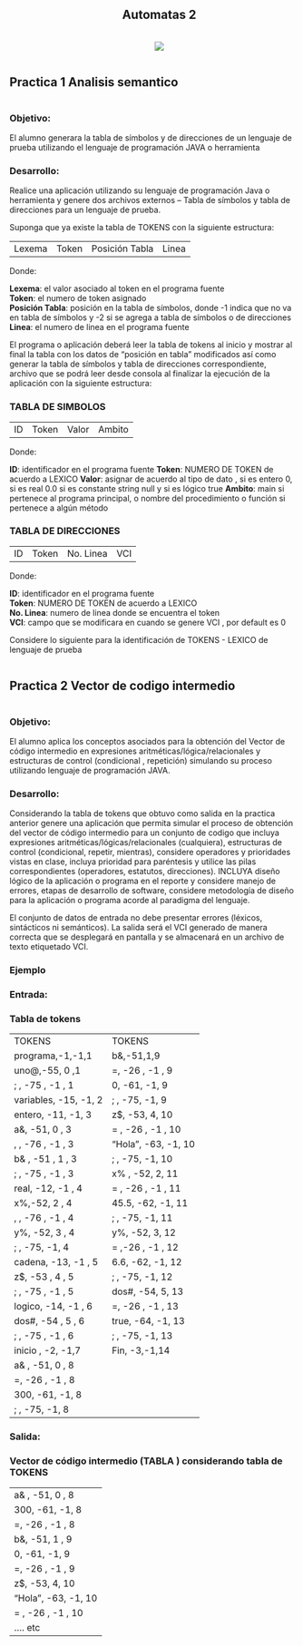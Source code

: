 <!--Titulo principal-->
<!--h1 Sin borde inferior-->
<div id="user-content-toc">
  <ul align="center" >
    <summary>
      <!--Titulo-->
      <h2 style="display: inline-bloc">Automatas 2</h2>
      <br>
      <!--Divizor horizontal (gradiant)-->
      <img src="https://user-images.githubusercontent.com/73097560/115834477-dbab4500-a447-11eb-908a-139a6edaec5c.gif">
    </summary>
  </ul>
</div>

<!--Titulo de Practicas-->
<div>
  <h2 style="display: inline-block">Practica 1 Analisis semantico</h2>
  <div>
    <!--Objetivo-->
    <h3>Objetivo:</h3>
    <p>
      El alumno generara la tabla de símbolos y de direcciones de un lenguaje de prueba utilizando el lenguaje de programación JAVA o herramienta
    </p>
    <!--Desarrollo-->
    <h3>Desarrollo:</h3>
    <p>
      Realice una aplicación utilizando su lenguaje de programación Java o herramienta y genere dos archivos externos – Tabla de símbolos y tabla de direcciones para un   lenguaje de prueba.
    </p>
    <p>
      Suponga que ya existe la tabla de TOKENS con la siguiente estructura:
    </p>
    <div>
    <table>
      <td>Lexema</td>
      <td>Token</td>
      <td>Posición Tabla</td>
      <td>Linea</td>
    </table>
    </div>
    <p>
      Donde:
    </p>
    <p>
      <b>Lexema</b>: el valor asociado al token en el programa fuente<br>
      <b>Token</b>: el numero de token asignado<br>
      <b>Posición Tabla</b>: posición en la tabla de símbolos, donde -1 indica que no va en tabla de símbolos y -2 si se agrega a tabla de símbolos o de direcciones<br>
      <b>Linea</b>: el numero de linea en el programa fuente<br>
    </p>
    <p>
      El programa o aplicación deberá leer la tabla de tokens al inicio y mostrar al final la tabla con los datos de “posición en tabla” modificados así como generar la tabla de símbolos y tabla de direcciones correspondiente, archivo que se podrá leer desde consola al finalizar la ejecución de la aplicación con la siguiente estructura:
    </p>
    <h3>TABLA DE SIMBOLOS</h3>
    <div>
      <table>
        <td>ID</td>
        <td>Token</td>
        <td>Valor</td>
        <td>Ambito</td>
      </table>
    </div>
    <p>
      Donde:
    </p>
    <p>
      <b>ID</b>: identificador en el programa fuente
      <b>Token</b>: NUMERO DE TOKEN de acuerdo a LEXICO
      <b>Valor</b>: asignar de acuerdo al tipo de dato , si es entero 0, si es real 0.0 si es constante string null y si es lógico true
      <b>Ambito</b>: main si pertenece al programa principal, o nombre del procedimiento o función si pertenece a algún método
    </p>
    <h3>TABLA DE DIRECCIONES</h3>
    <div>
      <table>
        <td>ID</td>
        <td>Token</td>
        <td>No. Linea</td>
        <td>VCI</td>
      </table>
    </div>
    <p>
      Donde:
    </p>
    <p>
      <b>ID</b>: identificador en el programa fuente<br>
      <b>Token</b>: NUMERO DE TOKEN de acuerdo a LEXICO<br>
      <b>No. Linea</b>: numero de linea donde se encuentra el token<br>
      <b>VCI</b>: campo que se modificara en cuando se genere VCI , por default es 0<br>
    </p>
    <p>
      Considere lo siguiente para la identificación de TOKENS - LEXICO de lenguaje de prueba
    </p>
    
  </div>
  
  <h2 style="display: inline-block">Practica 2 Vector de codigo intermedio</h2>
  <div>
    <!--Objetivo-->
    <h3>Objetivo:</h3>
    <p>
      El alumno aplica los conceptos asociados para la obtención del Vector de código intermedio en expresiones aritméticas/lógica/relacionales y estructuras de control (condicional , repetición) simulando su proceso utilizando lenguaje de programación JAVA.
    </p>
    <!--Desarrollo-->
    <h3>Desarrollo:</h3>
    <p>
      Considerando la tabla de tokens que obtuvo como salida en la practica anterior genere una aplicación que permita simular el proceso de obtención del vector de código intermedio para un conjunto de codigo que incluya expresiones aritméticas/lógicas/relacionales (cualquiera), estructuras de control (condicional, repetir, mientras), considere operadores y prioridades vistas en clase, incluya prioridad para paréntesis y utilice las pilas correspondientes (operadores, estatutos, direcciones). INCLUYA diseño lógico de la aplicación o programa en el reporte y considere manejo de errores, etapas de desarrollo de software, considere metodología de diseño para la aplicación o programa acorde al paradigma del lenguaje.
    </p>
    <p>
      El conjunto de datos de entrada no debe presentar errores (léxicos, sintácticos ni semánticos). La salida será el VCI generado de manera correcta que se desplegará en pantalla y se almacenará en un archivo de texto etiquetado VCI.
    </p>
    <!--Ejemplo-->
    <h3>Ejemplo</h3>
    <h3>Entrada:</h3>
    <h3>Tabla de tokens</h3>
    <table>
      <tr>
        <td>TOKENS</td>
        <td>TOKENS</td>
      </tr>
      <tr>
        <td>programa,-1,-1,1</td>
        <td>b&,-51,1,9</td>
      </tr>
      <tr>
        <td>uno@,-55, 0 ,1</td>
        <td>=, -26 , -1 , 9</td>
      </tr>
      <tr>
        <td>; , -75 , -1 , 1</td>
        <td>0, -61, -1, 9</td>
      </tr>
      <tr>
        <td>variables, -15, -1, 2</td>
        <td>; , -75, -1, 9</td>
      </tr>
      <tr>
        <td>entero, -11, -1, 3</td>
        <td>z$, -53, 4, 10</td>
      </tr>
      <tr>
        <td>a&, -51, 0 , 3</td>
        <td>= , -26 , -1 , 10</td>
      </tr>
      <tr>
        <td>, , -76 , -1 , 3</td>
        <td>“Hola”, -63, -1, 10</td>
      </tr>
      <tr>
        <td>b& , -51 , 1 , 3</td>
        <td>; , -75, -1, 10</td>
      </tr>
      <tr>
        <td>; , -75 , -1 , 3</td>
        <td>x% , -52, 2, 11</td>
      </tr>
      <tr>
        <td>real, -12, -1 , 4</td>
        <td>= , -26 , -1 , 11</td>
      </tr>
      <tr>
        <td>x%,-52, 2 , 4</td>
        <td>45.5, -62, -1, 11</td>
      </tr>
      <tr>
        <td>, , -76 , -1 , 4</td>
        <td>; , -75, -1, 11</td>
      </tr>
      <tr>
        <td>y%, -52, 3 , 4</td>
        <td>y%, -52, 3, 12</td>
      </tr>
      <tr>
        <td>; , -75, -1, 4</td>
        <td>= ,-26 , -1 , 12</td>
      </tr>
      <tr>
        <td>cadena, -13, -1 , 5</td>
        <td>6.6, -62, -1, 12</td>
      </tr>
      <tr>
        <td>z$, -53 , 4 , 5</td>
        <td>; , -75, -1, 12</td>
      </tr>
      <tr>
        <td>; , -75 , -1 , 5</td>
        <td>dos#, -54, 5, 13</td>
      </tr>
      <tr>
        <td>logico, -14, -1 , 6</td>
        <td>=, -26 , -1 , 13</td>
      </tr>
      <tr>
        <td>dos#, -54 , 5 , 6</td>
        <td>true, -64, -1, 13</td>
      </tr>
      <tr>
        <td>; , -75 , -1 , 6</td>
        <td>; , -75, -1, 13</td>
      </tr>
      <tr>
        <td>inicio , -2, -1,7</td>
        <td>Fin, -3,-1,14</td>
      </tr>
      <tr>
        <td>a& , -51, 0 , 8</td>
      </tr>
      <tr>
        <td>=, -26 , -1 , 8</td>
      </tr>
      <tr>
       <td>300, -61, -1, 8</td> 
      </tr>
      <tr>
        <td>; , -75, -1, 8</td>
      </tr>
    </table>
    <h3>Salida:</h3>
    <h3>Vector de código intermedio (TABLA ) considerando tabla de TOKENS</h3>
    <table>
      <tr>
        <td>a& , -51, 0 , 8</td>
      </tr>
      <tr>
        <td>300, -61, -1, 8</td>
      </tr>
      <tr>
        <td>=, -26 , -1 , 8</td>
      </tr>
      <tr>
        <td>b&, -51, 1 , 9</td>
      </tr>
      <tr>
        <td>0, -61, -1, 9</td>
      </tr>
      <tr>
        <td>=, -26 , -1 , 9</td>
      </tr>
      <tr>
        <td>z$, -53, 4, 10</td>
      </tr>
      <tr>
        <td>“Hola”, -63, -1, 10</td>
      </tr>
      <tr>
        <td>= , -26 , -1 , 10</td>
      </tr>
      <tr>
        <td>…. etc</td>
      </tr>
    </table>
  </div>
</div>
